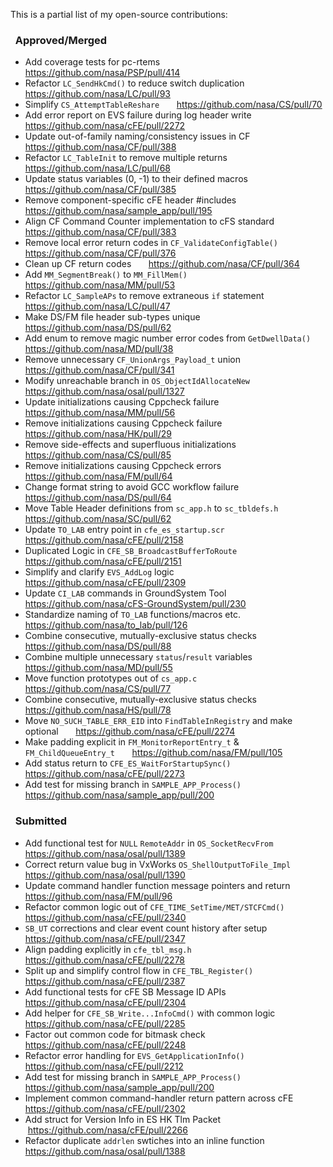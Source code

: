 This is a partial list of my open-source contributions:
### &nbsp; Approved/Merged
- Add coverage tests for pc-rtems &nbsp; &nbsp; &nbsp;  https://github.com/nasa/PSP/pull/414
- Refactor `LC_SendHkCmd()` to reduce switch duplication &nbsp; &nbsp; &nbsp; https://github.com/nasa/LC/pull/93
- Simplify `CS_AttemptTableReshare` &nbsp; &nbsp; &nbsp; https://github.com/nasa/CS/pull/70
- Add error report on EVS failure during log header write &nbsp; &nbsp; &nbsp; https://github.com/nasa/cFE/pull/2272
- Update out-of-family naming/consistency issues in CF &nbsp; &nbsp; &nbsp; https://github.com/nasa/CF/pull/388
- Refactor `LC_TableInit` to remove multiple returns &nbsp; &nbsp; &nbsp; https://github.com/nasa/LC/pull/68
- Update status variables (0, -1) to their defined macros &nbsp; &nbsp; &nbsp; https://github.com/nasa/CF/pull/385
- Remove component-specific cFE header #includes &nbsp; &nbsp; &nbsp; https://github.com/nasa/sample_app/pull/195
- Align CF Command Counter implementation to cFS standard &nbsp; &nbsp; &nbsp; https://github.com/nasa/CF/pull/383
- Remove local error return codes in `CF_ValidateConfigTable()` &nbsp; &nbsp; &nbsp; https://github.com/nasa/CF/pull/376
- Clean up CF return codes &nbsp; &nbsp; &nbsp; https://github.com/nasa/CF/pull/364
- Add `MM_SegmentBreak()` to `MM_FillMem()` &nbsp; &nbsp; &nbsp; https://github.com/nasa/MM/pull/53
- Refactor `LC_SampleAPs` to remove extraneous `if` statement &nbsp; &nbsp; &nbsp; https://github.com/nasa/LC/pull/47
- Make DS/FM file header sub-types unique &nbsp; &nbsp; &nbsp; https://github.com/nasa/DS/pull/62
- Add enum to remove magic number error codes from `GetDwellData()` &nbsp; &nbsp; &nbsp; https://github.com/nasa/MD/pull/38
- Remove unnecessary `CF_UnionArgs_Payload_t` union &nbsp; &nbsp; &nbsp; https://github.com/nasa/CF/pull/341
- Modify unreachable branch in `OS_ObjectIdAllocateNew` &nbsp; &nbsp; &nbsp; https://github.com/nasa/osal/pull/1327
- Update initializations causing Cppcheck failure &nbsp; &nbsp; &nbsp; https://github.com/nasa/MM/pull/56
- Remove initializations causing Cppcheck failure &nbsp; &nbsp; &nbsp; https://github.com/nasa/HK/pull/29
- Remove side-effects and superfluous initializations &nbsp; &nbsp; &nbsp; https://github.com/nasa/CS/pull/85
- Remove initializations causing Cppcheck errors &nbsp; &nbsp; &nbsp; https://github.com/nasa/FM/pull/64
- Change format string to avoid GCC workflow failure &nbsp; &nbsp; &nbsp; https://github.com/nasa/DS/pull/64
- Move Table Header definitions from `sc_app.h` to `sc_tbldefs.h` &nbsp; &nbsp; &nbsp; https://github.com/nasa/SC/pull/62
- Update `TO_LAB` entry point in `cfe_es_startup.scr` &nbsp; &nbsp; &nbsp; https://github.com/nasa/cFE/pull/2158
- Duplicated Logic in `CFE_SB_BroadcastBufferToRoute` &nbsp; &nbsp; &nbsp; https://github.com/nasa/cFE/pull/2151
- Simplify and clarify `EVS_AddLog` logic &nbsp; &nbsp; &nbsp; https://github.com/nasa/cFE/pull/2309
- Update `CI_LAB` commands in GroundSystem Tool &nbsp; &nbsp; &nbsp; https://github.com/nasa/cFS-GroundSystem/pull/230
- Standardize naming of `TO_LAB` functions/macros etc. &nbsp; &nbsp; &nbsp; https://github.com/nasa/to_lab/pull/126
- Combine consecutive, mutually-exclusive status checks &nbsp; &nbsp; &nbsp; https://github.com/nasa/DS/pull/88
- Combine multiple unnecessary `status`/`result` variables &nbsp; &nbsp; &nbsp; https://github.com/nasa/MD/pull/55
- Move function prototypes out of `cs_app.c` &nbsp; &nbsp; &nbsp; https://github.com/nasa/CS/pull/77
- Combine consecutive, mutually-exclusive status checks &nbsp; &nbsp; &nbsp; https://github.com/nasa/HS/pull/78
- Move `NO_SUCH_TABLE_ERR_EID` into `FindTableInRegistry` and make optional &nbsp; &nbsp; &nbsp; https://github.com/nasa/cFE/pull/2274
- Make padding explicit in `FM_MonitorReportEntry_t` & `FM_ChildQueueEntry_t` &nbsp; &nbsp; &nbsp; https://github.com/nasa/FM/pull/105
- Add status return to `CFE_ES_WaitForStartupSync()` &nbsp; &nbsp; &nbsp; https://github.com/nasa/cFE/pull/2273
- Add test for missing branch in `SAMPLE_APP_Process()` &nbsp; &nbsp; &nbsp; https://github.com/nasa/sample_app/pull/200

### &nbsp; Submitted
- Add functional test for `NULL` `RemoteAddr` in `OS_SocketRecvFrom` &nbsp; &nbsp; &nbsp; https://github.com/nasa/osal/pull/1389
- Correct return value bug in VxWorks `OS_ShellOutputToFile_Impl` &nbsp; &nbsp; &nbsp; https://github.com/nasa/osal/pull/1390
- Update command handler function message pointers and return &nbsp; &nbsp; &nbsp; https://github.com/nasa/FM/pull/96
- Refactor common logic out of `CFE_TIME_SetTime/MET/STCFCmd()` &nbsp; &nbsp; &nbsp; https://github.com/nasa/cFE/pull/2340
- `SB_UT` corrections and clear event count history after setup &nbsp; &nbsp; &nbsp; https://github.com/nasa/cFE/pull/2347
- Align padding explicitly in `cfe_tbl_msg.h` &nbsp; &nbsp; &nbsp; https://github.com/nasa/cFE/pull/2278
- Split up and simplify control flow in `CFE_TBL_Register()` &nbsp; &nbsp; &nbsp; https://github.com/nasa/cFE/pull/2387
- Add functional tests for cFE SB Message ID APIs &nbsp; &nbsp; &nbsp; https://github.com/nasa/cFE/pull/2304
- Add helper for `CFE_SB_Write...InfoCmd()` with common logic &nbsp; &nbsp; &nbsp; https://github.com/nasa/cFE/pull/2285
- Factor out common code for bitmask check &nbsp; &nbsp; &nbsp; https://github.com/nasa/cFE/pull/2248
- Refactor error handling for `EVS_GetApplicationInfo()` &nbsp; &nbsp; &nbsp; https://github.com/nasa/cFE/pull/2212
- Add test for missing branch in `SAMPLE_APP_Process()` &nbsp; &nbsp; &nbsp; https://github.com/nasa/sample_app/pull/200
- Implement common command-handler return pattern across cFE &nbsp; &nbsp; &nbsp; https://github.com/nasa/cFE/pull/2302
- Add struct for Version Info in ES HK Tlm Packet &nbsp; &nbsp; &nbsp;https://github.com/nasa/cFE/pull/2266 
- Refactor duplicate `addrlen` swtiches into an inline function &nbsp; &nbsp; &nbsp; https://github.com/nasa/osal/pull/1388
